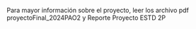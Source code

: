 Para mayor información sobre el proyecto, leer los archivo pdf proyectoFinal_2024PAO2 y Reporte Proyecto ESTD 2P
